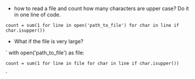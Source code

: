 * how to read a file and count how many characters are upper case? Do it in one line of code. 

`
count = sum(1 for line in open('path_to_file') for char in line if char.isupper())
`

* What if the file is very large?

`
with open('path_to_file') as file:  

    count = sum(1 for line in file for char in line if char.isupper())
`
